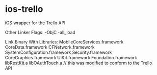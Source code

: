ios-trello
==========

iOS wrapper for the Trello API

Other Linker Flags:
-ObjC
-all_load

Link  Binary With Libraries:
MobileCoreServices.framework
CoreData.framework
CFNetwork.framework
SystemConfiguration.framework
Security.framework
CoreGraphics.framework
UIKit.framework
Foundation.framework
libRestKit.a
libOAuthTouch.a // this was modified to conform to the Trello API